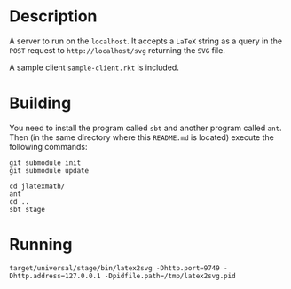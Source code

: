 
Description
===========

A server to run on the `localhost`. It accepts a `LaTeX` string as a query in the `POST` request
to `http://localhost/svg` returning the `SVG` file.

A sample client `sample-client.rkt` is included.

Building
========

You need to install the program called `sbt` and another program called `ant`.
Then (in the same directory where this `README.md` is located) execute the following commands:

    git submodule init
    git submodule update

    cd jlatexmath/
    ant
    cd ..
    sbt stage

Running
=======

    target/universal/stage/bin/latex2svg -Dhttp.port=9749 -Dhttp.address=127.0.0.1 -Dpidfile.path=/tmp/latex2svg.pid

